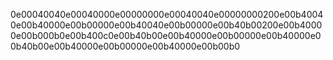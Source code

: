 0e00040040e00040000e00000000e00040040e00000000200e00b40040e00b40000e00b00000e00b40040e00b00000e00b40b00200e00b40000e00b000b0e00b400c0e00b40b00e00b40000e00b00000e00b40000e00b40b00e00b40000e00b00000e00b40000e00b00b0
